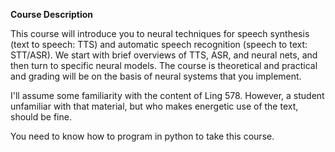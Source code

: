 **Course Description**

This course will introduce you to neural techniques for speech synthesis (text to speech: TTS) and automatic speech recognition (speech to text: STT/ASR). We start with brief overviews of TTS, ASR, and neural nets, and then turn to specific neural models. The course is theoretical and practical and grading will be on the basis of neural systems that you implement.

I'll assume some familiarity with the content of Ling 578. However, a student unfamiliar with that material, but who makes energetic use of the text, should be fine.

You need to know how to program in python to take this course.
